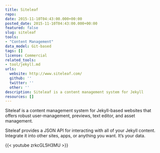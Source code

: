 ```yaml
---
title: Siteleaf
repo: 
date: 2015-11-10T04:43:00.000+00:00
posted_date: 2015-11-10T04:43:00.000+00:00
featured: false
slug: siteleaf
tools:
- "Content Management"
data_model: Git-based
tags: []
license: Commercial
related_tools:
- tool/jekyll.md
urls:
  website: http://www.siteleaf.com/
  github: ''
  twitter: ''
  other: ''
description: Siteleaf is a content management system for Jekyll
resources: []
---
```

Siteleaf is a content management system for Jekyll-based websites that offers robust user-management, previews, text editor, and asset management.

Siteleaf provides a JSON API for interacting with all of your Jekyll content. Integrate it into other sites, apps, or anything you want. It’s your data.

{{< youtube zrkcGL5H3MU >}}
